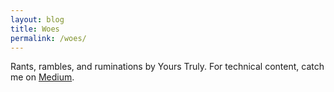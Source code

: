```yaml
---
layout: blog
title: Woes
permalink: /woes/
---
```


Rants, rambles, and ruminations by Yours Truly. For technical content, catch me on [Medium](https://medium.com/@evandez).
